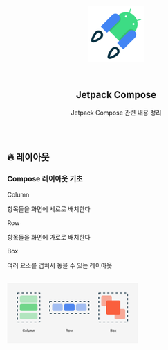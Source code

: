<div align="center">
  <p>
    <img src="../README.assets/jetpack-hero.png">
  </p>
  <br>
  <h2>Jetpack Compose</h2>
  <p>Jetpack Compose 관련 내용 정리</p>
  <br>
  <br>
</div>




## 🔥 레이아웃

### Compose 레이아웃 기초

Column

항목들을 화면에 세로로 배치한다

Row

항목들을 화면에 가로로 배치한다

Box

여러 요소를 겹쳐서 놓을 수 있는 레이아웃

<br>

<img src="../README.assets/layout.png" alt="layout" align="center" width="60%" />
